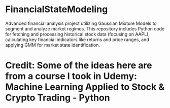 # FinancialStateModeling
Advanced financial analysis project utilizing Gaussian Mixture Models to segment and analyze market regimes. This repository includes Python code for fetching and processing historical stock data (focusing on AAPL), calculating key financial indicators like returns and price ranges, and applying GMM for market state identification.
# Credit: Some of the ideas here are from a course I took in Udemy: Machine Learning Applied to Stock & Crypto Trading - Python
 

